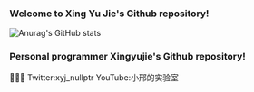 ### Welcome to Xing Yu Jie's Github repository!
![Anurag's GitHub stats](https://github-readme-stats.vercel.app/api?username=xingyujie&show_icons=true&theme=radical)
### Personal programmer Xingyujie's Github repository!
🚙🚙🚙
Twitter:xyj_nullptr
YouTube:小邢的实验室

